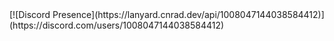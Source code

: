 <style>
  .center {display: "flex", align-items: "center", justify-content: "center"}
</style>

<div>
  [![Discord Presence](https://lanyard.cnrad.dev/api/1008047144038584412)](https://discord.com/users/1008047144038584412)
</div>
